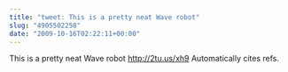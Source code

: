 ```yaml
---
title: "tweet: This is a pretty neat Wave robot"
slug: "4905502258"
date: "2009-10-16T02:22:11+00:00"
---
```

This is a pretty neat Wave robot  http://2tu.us/xh9  Automatically cites refs.